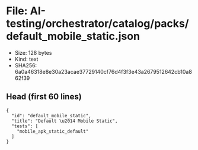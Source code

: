 # File: AI-testing/orchestrator/catalog/packs/default_mobile_static.json

- Size: 128 bytes
- Kind: text
- SHA256: 6a0a46318e8e30a23acae37729140cf76d4f3f3e43a2679512642cb10a862f39

## Head (first 60 lines)

```
{
  "id": "default_mobile_static",
  "title": "Default \u2014 Mobile Static",
  "tests": [
    "mobile_apk_static_default"
  ]
}
```

